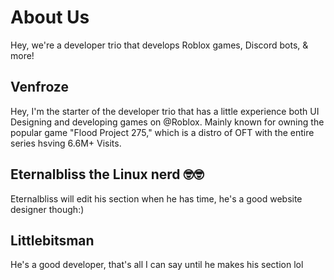 # About Us
Hey, we're a developer trio that develops Roblox games, Discord bots, & more!

## Venfroze
Hey, I'm the starter of the developer trio that has a little experience both UI Designing and developing games on @Roblox. Mainly known for owning the popular game "Flood Project 275," which is a distro of OFT with the entire series hsving 6.6M+ Visits.

## Eternalbliss the Linux nerd 🤓🤓
Eternalbliss will edit his section when he has time, he's a good website designer though:)

## Littlebitsman
He's a good developer, that's all I can say until he makes his section lol
